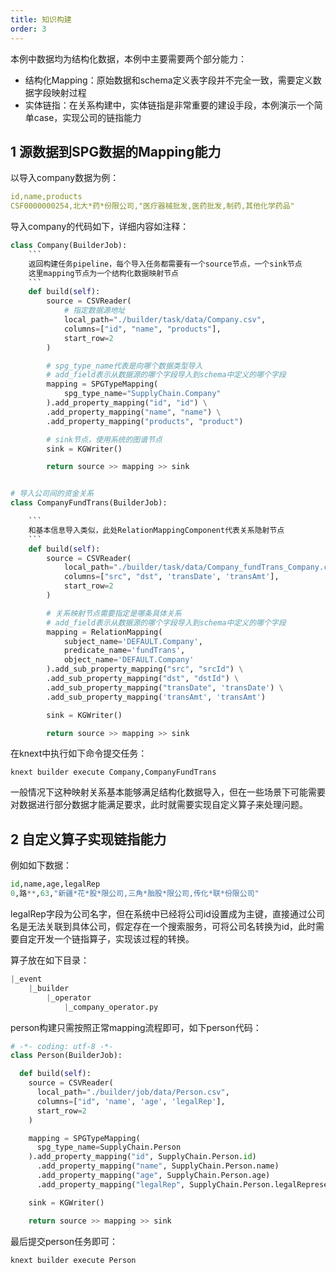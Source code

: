 ```yaml
---
title: 知识构建
order: 3
---
```


本例中数据均为结构化数据，本例中主要需要两个部分能力：

- 结构化Mapping：原始数据和schema定义表字段并不完全一致，需要定义数据字段映射过程
- 实体链指：在关系构建中，实体链指是非常重要的建设手段，本例演示一个简单case，实现公司的链指能力

## 1 源数据到SPG数据的Mapping能力

以导入company数据为例：

```yaml
id,name,products
CSF0000000254,北大*药*份限公司,"医疗器械批发,医药批发,制药,其他化学药品"
```

导入company的代码如下，详细内容如注释：

````python
class Company(BuilderJob):
    ```
    返回构建任务pipeline，每个导入任务都需要有一个source节点，一个sink节点
    这里mapping节点为一个结构化数据映射节点
    ```
    def build(self):
        source = CSVReader(
            # 指定数据源地址
            local_path="./builder/task/data/Company.csv",
            columns=["id", "name", "products"],
            start_row=2
        )

        # spg_type_name代表是向哪个数据类型导入
        # add_field表示从数据源的哪个字段导入到schema中定义的哪个字段
        mapping = SPGTypeMapping(
            spg_type_name="SupplyChain.Company"
        ).add_property_mapping("id", "id") \
        .add_property_mapping("name", "name") \
        .add_property_mapping("products", "product")

        # sink节点，使用系统的图谱节点
        sink = KGWriter()

        return source >> mapping >> sink


# 导入公司间的资金关系
class CompanyFundTrans(BuilderJob):

    ```
    和基本信息导入类似，此处RelationMappingComponent代表关系隐射节点
    ```
    def build(self):
        source = CSVReader(
            local_path="./builder/task/data/Company_fundTrans_Company.csv",
            columns=["src", "dst", 'transDate', 'transAmt'],
            start_row=2
        )

        # 关系映射节点需要指定是哪条具体关系
        # add_field表示从数据源的哪个字段导入到schema中定义的哪个字段
        mapping = RelationMapping(
            subject_name='DEFAULT.Company',
            predicate_name='fundTrans',
            object_name='DEFAULT.Company'
        ).add_sub_property_mapping("src", "srcId") \
        .add_sub_property_mapping("dst", "dstId") \
        .add_sub_property_mapping("transDate", 'transDate') \
        .add_sub_property_mapping('transAmt', 'transAmt')

        sink = KGWriter()

        return source >> mapping >> sink

````

在knext中执行如下命令提交任务：

```shell
knext builder execute Company,CompanyFundTrans
```

一般情况下这种映射关系基本能够满足结构化数据导入，但在一些场景下可能需要对数据进行部分数据才能满足要求，此时就需要实现自定义算子来处理问题。

## 2 自定义算子实现链指能力

例如如下数据：

```python
id,name,age,legalRep
0,路**,63,"新疆*花*股*限公司,三角*胎股*限公司,传化*联*份限公司"
```

legalRep字段为公司名字，但在系统中已经将公司id设置成为主键，直接通过公司名是无法关联到具体公司，假定存在一个搜索服务，可将公司名转换为id，此时需要自定开发一个链指算子，实现该过程的转换。

算子放在如下目录：

```python
|_event
    |_builder
        |_operator
            |_company_operator.py
```

person构建只需按照正常mapping流程即可，如下person代码：

```python
# -*- coding: utf-8 -*-
class Person(BuilderJob):

  def build(self):
    source = CSVReader(
      local_path="./builder/job/data/Person.csv",
      columns=["id", 'name', 'age', 'legalRep'],
      start_row=2
    )

    mapping = SPGTypeMapping(
      spg_type_name=SupplyChain.Person
    ).add_property_mapping("id", SupplyChain.Person.id)
      .add_property_mapping("name", SupplyChain.Person.name)
      .add_property_mapping("age", SupplyChain.Person.age)
      .add_property_mapping("legalRep", SupplyChain.Person.legalRepresentative)

    sink = KGWriter()

    return source >> mapping >> sink
```

最后提交person任务即可：

```shell
knext builder execute Person
```
